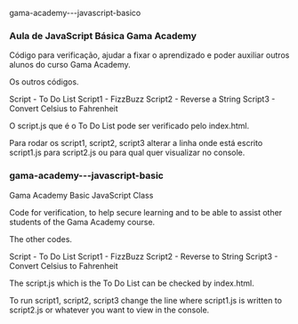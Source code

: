 gama-academy---javascript-basico

### Aula de JavaScript Básica Gama Academy

Código para verificação, ajudar a fixar o aprendizado e poder auxiliar outros alunos do curso Gama Academy.

Os outros códigos.

Script - To Do List Script1 - FizzBuzz Script2 - Reverse a String Script3 - Convert Celsius to Fahrenheit

O script.js que é o To Do List pode ser verificado pelo index.html.

Para rodar os script1, script2, script3 alterar a linha <script src="script1.js"></script> onde está escrito script1.js para script2.js ou para qual quer visualizar no console.



### gama-academy---javascript-basic

Gama Academy Basic JavaScript Class

Code for verification, to help secure learning and to be able to assist other students of the Gama Academy course.

The other codes.

Script - To Do List Script1 - FizzBuzz Script2 - Reverse to String Script3 - Convert Celsius to Fahrenheit

The script.js which is the To Do List can be checked by index.html.

To run script1, script2, script3 change the <script src="script1.js"></script> line where script1.js is written to script2.js or whatever you want to view in the console.
